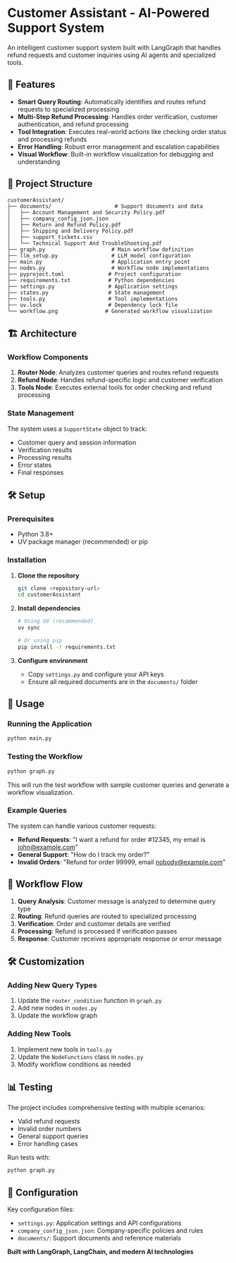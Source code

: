 # Customer Assistant - AI-Powered Support System

An intelligent customer support system built with LangGraph that handles refund requests and customer inquiries using AI agents and specialized tools.

## 🚀 Features

- **Smart Query Routing**: Automatically identifies and routes refund requests to specialized processing
- **Multi-Step Refund Processing**: Handles order verification, customer authentication, and refund processing
- **Tool Integration**: Executes real-world actions like checking order status and processing refunds
- **Error Handling**: Robust error management and escalation capabilities
- **Visual Workflow**: Built-in workflow visualization for debugging and understanding

## 📁 Project Structure

```
customerAssistant/
├── documents/                    # Support documents and data
│   ├── Account Management and Security Policy.pdf
│   ├── company_config_json.json
│   ├── Return and Refund Policy.pdf
│   ├── Shipping and Delivery Policy.pdf
│   ├── support_tickets.csv
│   └── Technical Support And TroubleShooting.pdf
├── graph.py                     # Main workflow definition
├── llm_setup.py                 # LLM model configuration
├── main.py                      # Application entry point
├── nodes.py                     # Workflow node implementations
├── pyproject.toml              # Project configuration
├── requirements.txt            # Python dependencies
├── settings.py                 # Application settings
├── states.py                   # State management
├── tools.py                    # Tool implementations
├── uv.lock                     # Dependency lock file
└── workflow.png               # Generated workflow visualization
```

## 🏗️ Architecture

### Workflow Components

1. **Router Node**: Analyzes customer queries and routes refund requests
2. **Refund Node**: Handles refund-specific logic and customer verification
3. **Tools Node**: Executes external tools for order checking and refund processing

### State Management

The system uses a `SupportState` object to track:
- Customer query and session information
- Verification results
- Processing results
- Error states
- Final responses

## 🛠️ Setup

### Prerequisites

- Python 3.8+
- UV package manager (recommended) or pip

### Installation

1. **Clone the repository**
   ```bash
   git clone <repository-url>
   cd customerAssistant
   ```

2. **Install dependencies**
   ```bash
   # Using UV (recommended)
   uv sync
   
   # Or using pip
   pip install -r requirements.txt
   ```

3. **Configure environment**
   - Copy `settings.py` and configure your API keys
   - Ensure all required documents are in the `documents/` folder

## 🚀 Usage

### Running the Application

```bash
python main.py
```

### Testing the Workflow

```bash
python graph.py
```

This will run the test workflow with sample customer queries and generate a workflow visualization.

### Example Queries

The system can handle various customer requests:

- **Refund Requests**: "I want a refund for order #12345, my email is john@example.com"
- **General Support**: "How do I track my order?"
- **Invalid Orders**: "Refund for order 99999, email nobody@example.com"

## 🔄 Workflow Flow

1. **Query Analysis**: Customer message is analyzed to determine query type
2. **Routing**: Refund queries are routed to specialized processing
3. **Verification**: Order and customer details are verified
4. **Processing**: Refund is processed if verification passes
5. **Response**: Customer receives appropriate response or error message

## 🛠️ Customization

### Adding New Query Types

1. Update the `router_condition` function in `graph.py`
2. Add new nodes in `nodes.py`
3. Update the workflow graph

### Adding New Tools

1. Implement new tools in `tools.py`
2. Update the `NodeFunctions` class in `nodes.py`
3. Modify workflow conditions as needed

## 📊 Testing

The project includes comprehensive testing with multiple scenarios:

- Valid refund requests
- Invalid order numbers
- General support queries
- Error handling cases

Run tests with:
```bash
python graph.py
```

## 🔧 Configuration

Key configuration files:

- `settings.py`: Application settings and API configurations
- `company_config_json.json`: Company-specific policies and rules
- `documents/`: Support documents and reference materials

**Built with LangGraph, LangChain, and modern AI technologies**
